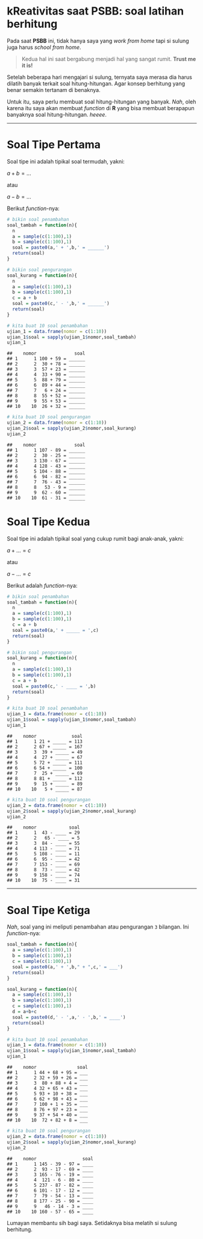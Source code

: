 kReativitas saat PSBB: soal latihan berhitung
================

Pada saat **PSBB** ini, tidak hanya saya yang *work from home* tapi si sulung juga harus *school from home*.

> Kedua hal ini saat bergabung menjadi hal yang sangat rumit. **Trust me it is!**

Setelah beberapa hari mengajari si sulung, ternyata saya merasa dia harus dilatih banyak terkait soal hitung-hitungan. Agar konsep berhitung yang benar semakin tertanam di benaknya.

Untuk itu, saya perlu membuat soal hitung-hitungan yang banyak. *Nah*, oleh karena itu saya akan membuat *function* di **R** yang bisa membuat berapapun banyaknya soal hitung-hitungan. *heeee*.

------------------------------------------------------------------------

Soal Tipe Pertama
=================

Soal tipe ini adalah tipikal soal termudah, yakni:

*a* + *b* = ...

atau

*a* − *b* = ...

Berikut *function*-nya:

``` r
# bikin soal penambahan
soal_tambah = function(n){
  n
  a = sample(c(1:100),1)
  b = sample(c(1:100),1)
  soal = paste0(a,' + ',b,' = ______')
  return(soal)
}

# bikin soal pengurangan
soal_kurang = function(n){
  n
  a = sample(c(1:100),1)
  b = sample(c(1:100),1)
  c = a + b
  soal = paste0(c,' - ',b,' = ______')
  return(soal)
}

# kita buat 10 soal penambahan
ujian_1 = data.frame(nomor = c(1:10))
ujian_1$soal = sapply(ujian_1$nomor,soal_tambah)
ujian_1
```

    ##    nomor              soal
    ## 1      1 100 + 59 = ______
    ## 2      2  30 + 78 = ______
    ## 3      3  57 + 23 = ______
    ## 4      4  33 + 90 = ______
    ## 5      5  88 + 79 = ______
    ## 6      6  89 + 44 = ______
    ## 7      7   6 + 24 = ______
    ## 8      8  55 + 52 = ______
    ## 9      9  55 + 53 = ______
    ## 10    10  26 + 32 = ______

``` r
# kita buat 10 soal pengurangan
ujian_2 = data.frame(nomor = c(1:10))
ujian_2$soal = sapply(ujian_2$nomor,soal_kurang)
ujian_2
```

    ##    nomor              soal
    ## 1      1 107 - 89 = ______
    ## 2      2  30 - 25 = ______
    ## 3      3 130 - 67 = ______
    ## 4      4 128 - 43 = ______
    ## 5      5 104 - 88 = ______
    ## 6      6  94 - 82 = ______
    ## 7      7  76 - 43 = ______
    ## 8      8   53 - 9 = ______
    ## 9      9  62 - 60 = ______
    ## 10    10  61 - 31 = ______

Soal Tipe Kedua
===============

Soal tipe ini adalah tipikal soal yang cukup rumit bagi anak-anak, yakni:

*a* + ... = *c*

atau

*a* − ... = *c*

Berikut adalah *function*-nya:

``` r
# bikin soal penambahan
soal_tambah = function(n){
  n
  a = sample(c(1:100),1)
  b = sample(c(1:100),1)
  c = a + b
  soal = paste0(a,' + _____ = ',c)
  return(soal)
}

# bikin soal pengurangan
soal_kurang = function(n){
  n
  a = sample(c(1:100),1)
  b = sample(c(1:100),1)
  c = a + b
  soal = paste0(c,' - ____ = ',b)
  return(soal)
}

# kita buat 10 soal penambahan
ujian_1 = data.frame(nomor = c(1:10))
ujian_1$soal = sapply(ujian_1$nomor,soal_tambah)
ujian_1
```

    ##    nomor             soal
    ## 1      1 21 + _____ = 113
    ## 2      2 67 + _____ = 167
    ## 3      3  39 + _____ = 49
    ## 4      4  27 + _____ = 67
    ## 5      5 72 + _____ = 111
    ## 6      6 54 + _____ = 100
    ## 7      7  25 + _____ = 69
    ## 8      8 81 + _____ = 112
    ## 9      9  15 + _____ = 89
    ## 10    10   5 + _____ = 87

``` r
# kita buat 10 soal pengurangan
ujian_2 = data.frame(nomor = c(1:10))
ujian_2$soal = sapply(ujian_2$nomor,soal_kurang)
ujian_2
```

    ##    nomor            soal
    ## 1      1  43 - ____ = 29
    ## 2      2   65 - ____ = 5
    ## 3      3  84 - ____ = 55
    ## 4      4 113 - ____ = 71
    ## 5      5 108 - ____ = 11
    ## 6      6  95 - ____ = 42
    ## 7      7 153 - ____ = 69
    ## 8      8  73 - ____ = 42
    ## 9      9 158 - ____ = 74
    ## 10    10  75 - ____ = 31

------------------------------------------------------------------------

Soal Tipe Ketiga
================

*Nah*, soal yang ini meliputi penambahan atau pengurangan `3` bilangan. Ini *function*-nya:

``` r
soal_tambah = function(n){
  a = sample(c(1:100),1)
  b = sample(c(1:100),1)
  c = sample(c(1:100),1)
  soal = paste0(a,' + ',b," + ",c,' = ___')
  return(soal)
}

soal_kurang = function(n){
  a = sample(c(1:100),1)
  b = sample(c(1:100),1)
  c = sample(c(1:100),1)
  d = a+b+c
  soal = paste0(d,' - ',a,' - ',b,' = ____')
  return(soal)
}

# kita buat 10 soal penambahan
ujian_1 = data.frame(nomor = c(1:10))
ujian_1$soal = sapply(ujian_1$nomor,soal_tambah)
ujian_1
```

    ##    nomor               soal
    ## 1      1 44 + 68 + 95 = ___
    ## 2      2 32 + 59 + 26 = ___
    ## 3      3  80 + 88 + 4 = ___
    ## 4      4 32 + 65 + 43 = ___
    ## 5      5 93 + 10 + 38 = ___
    ## 6      6 62 + 98 + 43 = ___
    ## 7      7 100 + 1 + 35 = ___
    ## 8      8 76 + 97 + 23 = ___
    ## 9      9 37 + 54 + 40 = ___
    ## 10    10  72 + 82 + 8 = ___

``` r
# kita buat 10 soal pengurangan
ujian_2 = data.frame(nomor = c(1:10))
ujian_2$soal = sapply(ujian_2$nomor,soal_kurang)
ujian_2
```

    ##    nomor                 soal
    ## 1      1 145 - 39 - 97 = ____
    ## 2      2  93 - 17 - 69 = ____
    ## 3      3 165 - 76 - 19 = ____
    ## 4      4  121 - 6 - 80 = ____
    ## 5      5 237 - 87 - 82 = ____
    ## 6      6 101 - 17 - 12 = ____
    ## 7      7  79 - 54 - 13 = ____
    ## 8      8 177 - 25 - 90 = ____
    ## 9      9   46 - 14 - 3 = ____
    ## 10    10 160 - 57 - 65 = ____

Lumayan membantu sih bagi saya. Setidaknya bisa melatih si sulung berhitung.
